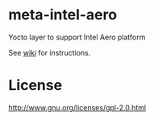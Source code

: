 # meta-intel-aero
Yocto layer to support Intel Aero platform

See [wiki](https://github.com/intel-aero/meta-intel-aero/wiki/96-(References)-Rebuild-Yocto) for instructions.

License
=======
http://www.gnu.org/licenses/gpl-2.0.html
